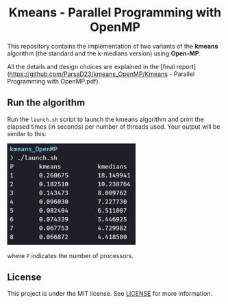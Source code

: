 <h1 align="center">Kmeans - Parallel Programming with OpenMP</h1> 

This repository contains the implementation of two variants of the **kmeans** algorithm (the standard and the k-medians version) using **Open-MP**.

All the details and design choices are explained in the [final report](https://github.com/ParsaD23/kmeans_OpenMP/Kmeans - Parallel Programming with OpenMP.pdf).

## Run the algorithm

Run the `launch.sh` script to launch the kmeans algorithm and print the elapsed times (in seconds) per number of threads used. Your output will be similar to this:

<img src="images/launch_kmeans.png" width="300"/>

where `P` indicates the number of processors.

## License

This project is under the MIT license. See [LICENSE](https://github.com/ParsaD23/Kmeans_OpenMP/blob/master/LICENSE) for more information.
 
